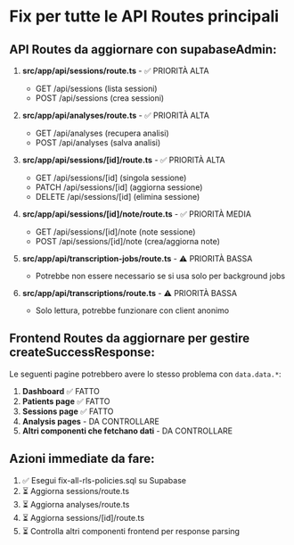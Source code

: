 # Fix per tutte le API Routes principali

## API Routes da aggiornare con supabaseAdmin:

1. **src/app/api/sessions/route.ts** - ✅ PRIORITÀ ALTA
   - GET /api/sessions (lista sessioni)
   - POST /api/sessions (crea sessioni)

2. **src/app/api/analyses/route.ts** - ✅ PRIORITÀ ALTA
   - GET /api/analyses (recupera analisi)
   - POST /api/analyses (salva analisi)

3. **src/app/api/sessions/[id]/route.ts** - ✅ PRIORITÀ ALTA
   - GET /api/sessions/[id] (singola sessione)
   - PATCH /api/sessions/[id] (aggiorna sessione)
   - DELETE /api/sessions/[id] (elimina sessione)

4. **src/app/api/sessions/[id]/note/route.ts** - ✅ PRIORITÀ MEDIA
   - GET /api/sessions/[id]/note (note sessione)
   - POST /api/sessions/[id]/note (crea/aggiorna note)

5. **src/app/api/transcription-jobs/route.ts** - ⚠️ PRIORITÀ BASSA
   - Potrebbe non essere necessario se si usa solo per background jobs

6. **src/app/api/transcriptions/route.ts** - ⚠️ PRIORITÀ BASSA
   - Solo lettura, potrebbe funzionare con client anonimo

## Frontend Routes da aggiornare per gestire createSuccessResponse:

Le seguenti pagine potrebbero avere lo stesso problema con `data.data.*`:

1. **Dashboard** ✅ FATTO
2. **Patients page** ✅ FATTO  
3. **Sessions page** ✅ FATTO
4. **Analysis pages** - DA CONTROLLARE
5. **Altri componenti che fetchano dati** - DA CONTROLLARE

## Azioni immediate da fare:

1. ✅ Esegui fix-all-rls-policies.sql su Supabase
2. ⏳ Aggiorna sessions/route.ts
3. ⏳ Aggiorna analyses/route.ts
4. ⏳ Aggiorna sessions/[id]/route.ts
5. ⏳ Controlla altri componenti frontend per response parsing
